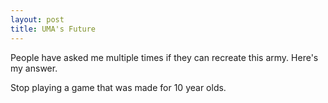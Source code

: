 ```yaml
---
layout: post
title: UMA's Future
---
```


People have asked me multiple times if they can recreate this army. Here's my answer.

Stop playing a game that was made for 10 year olds.
